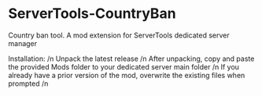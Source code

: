 # ServerTools-CountryBan
Country ban tool. A mod extension for ServerTools dedicated server manager

Installation: /n
Unpack the latest release /n
After unpacking, copy and paste the provided Mods folder to your dedicated server main folder /n
If you already have a prior version of the mod, overwrite the existing files when prompted /n

